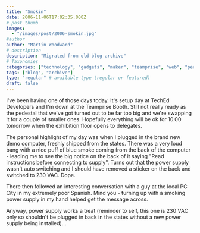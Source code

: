 ```yaml
---
title: "Smokin"
date: 2006-11-06T17:02:35.000Z
# post thumb
images:
  - "/images/post/2006-smokin.jpg"
#author
author: "Martin Woodward"
# description
description: "Migrated from old blog archive"
# Taxonomies
categories: ["technology", "gadgets", "maker", "teamprise", "web", "personal"]
tags: ["blog", "archive"]
type: "regular" # available type (regular or featured)
draft: false
---
```


I've been having one of those days today. It's setup day at TechEd Developers and I'm down at the Teamprise Booth. Still not really ready as the pedestal that we've got turned out to be far too big and we're swapping it for a couple of smaller ones. Hopefully everything will be ok for 10.00 tomorrow when the exhibition floor opens to delegates.

The personal highlight of my day was when I plugged in the brand new demo computer, freshly shipped from the states. There was a very loud bang with a nice puff of blue smoke coming from the back of the computer - leading me to see the big notice on the back of it saying "Read instructions before connecting to supply". Turns out that the power supply wasn't auto switching and I should have removed a sticker on the back and switched to 230 VAC. Dope.

There then followed an interesting conversation with a guy at the local PC City in my extremely poor Spanish. Mind you - turning up with a smoking power supply in my hand helped get the message across.

Anyway, power supply works a treat (reminder to self, this one is 230 VAC only so shouldn't be plugged in back in the states without a new power supply being installed)...
